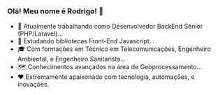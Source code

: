 ### Olá! Meu nome é Rodrigo! 👋

- 🔭 Atualmente trabalhando como Desenvolvedor BackEnd Sênior (PHP/Laravel)...
- 🌱 Estudando bibliotecas Front-End Javascript...
- 🎓 Com formações em Técnico em Telecomunicações, Engenheiro Ambiental, e Engenheiro Sanitarista...
- 🗺️ Conhecimentos avançados na área de Geoprocessamento...
- ❤️ Extremamente apaixonado com tecnologia, automações, e inovações.
